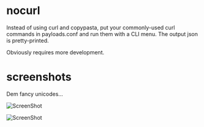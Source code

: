 nocurl
======

Instead of using curl and copypasta, put your commonly-used curl commands
in payloads.conf and run them with a CLI menu. The output json is pretty-printed.

Obviously requires more development.

screenshots
===========
Dem fancy unicodes...

![ScreenShot](http://i.imgur.com/lt2FfFP.png)




![ScreenShot](http://i.imgur.com/9K2DKOM.png)

